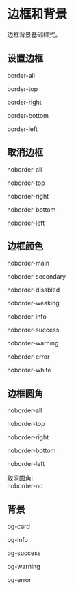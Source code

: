 # 边框和背景

边框背景基础样式。

## 设置边框
<p class="border-all tw-demosquare">border-all</p>
<p class="border-top tw-demosquare">border-top</p>
<p class="border-right tw-demosquare">border-right</p>
<p class="border-bottom tw-demosquare">border-bottom</p>
<p class="border-left tw-demosquare">border-left</p>

## 取消边框
<p class="tw-demosquare xborder noborder-all">noborder-all</p>
<p class="tw-demosquare xborder noborder-top">noborder-top</p>
<p class="tw-demosquare xborder noborder-right">noborder-right</p>
<p class="tw-demosquare xborder noborder-bottom">noborder-bottom</p>
<p class="tw-demosquare xborder noborder-left">noborder-left</p>

## 边框颜色
<p class="tw-demosquare xborder border-main">noborder-main</p>
<p class="tw-demosquare xborder border-secondary">noborder-secondary</p>
<p class="tw-demosquare xborder border-disabled">noborder-disabled</p>
<p class="tw-demosquare xborder border-weaking">noborder-weaking</p>
<p class="tw-demosquare xborder border-info">noborder-info</p>
<p class="tw-demosquare xborder border-success">noborder-success</p>
<p class="tw-demosquare xborder border-warning">noborder-warning</p>
<p class="tw-demosquare xborder border-error">noborder-error</p>
<p class="tw-demosquare xborder border-white">noborder-white</p>


## 边框圆角
<p class="tw-demosquare xborder rounded-all">noborder-all</p>
<p class="tw-demosquare xborder rounded-top">noborder-top</p>
<p class="tw-demosquare xborder rounded-right">noborder-right</p>
<p class="tw-demosquare xborder rounded-bottom">noborder-bottom</p>
<p class="tw-demosquare xborder rounded-left">noborder-left</p>
<p class="tw-demosquare xborder xrounded rounded-no">取消圆角:<br>noborder-no</p>


## 背景
<p class="bg-card pa-huge">bg-card</p>
<p class="bg-info pa-huge">bg-info</p>
<p class="bg-success pa-huge">bg-success</p>
<p class="bg-warning pa-huge">bg-warning</p>
<p class="bg-error pa-huge">bg-error</p>

